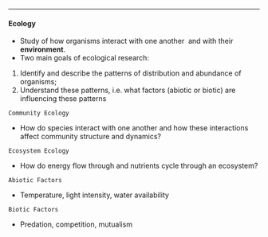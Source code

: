 ***
#### Ecology
* Study of how organisms interact with one another  and with their **environment**.
* Two main goals of ecological research:
1. Identify and describe the patterns of distribution and abundance of organisms;
2. Understand these patterns, i.e. what factors (abiotic or biotic) are influencing these patterns

`Community Ecology`
* How do species interact with one another and how these interactions affect community structure and dynamics?

`Ecosystem Ecology`
* How do energy flow through and nutrients cycle through an ecosystem?

`Abiotic Factors`
* Temperature, light intensity, water availability

`Biotic Factors`
* Predation, competition, mutualism

